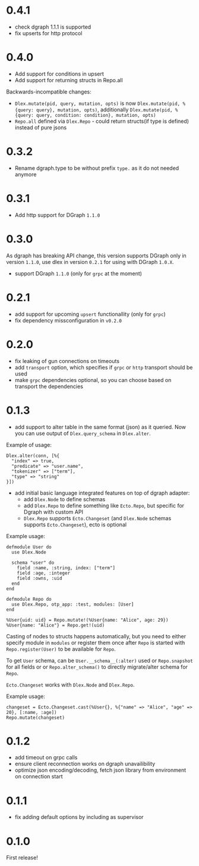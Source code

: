 # 0.4.1

* check dgraph 1.1.1 is supported
* fix upserts for http protocol

# 0.4.0

* Add support for conditions in upsert
* Add support for returning structs in Repo.all

Backwards-incompatible changes:

* `Dlex.mutate(pid, query, mutation, opts)` is now `Dlex.mutate(pid, %{query: query}, mutation, opts)`,
  additionally `Dlex.mutate(pid, %{query: query, condition: condition}, mutation, opts)`
* `Repo.all` defined via `Dlex.Repo` - could return structs(if type is defined) instead of pure jsons

# 0.3.2

* Rename dgraph.type to be without prefix `type.` as it do not needed anymore

# 0.3.1

* Add http support for DGraph `1.1.0`

# 0.3.0

As dgraph has breaking API change, this version supports DGraph only in version `1.1.0`, use
dlex in version `0.2.1` for using with DGraph `1.0.X`.

* support DGraph `1.1.0` (only for `grpc` at the moment)

# 0.2.1

* add support for upcoming `upsert` functionallity (only for `grpc`)
* fix dependency missconfiguration in `v0.2.0`

# 0.2.0

* fix leaking of gun connections on timeouts
* add `transport` option, which specifies if `grpc` or `http` transport should be used
* make `grpc` dependencies optional, so you can choose based on transport the dependencies

# 0.1.3

* add support to alter table in the same format (json) as it queried. Now you can use output of
  `Dlex.query_schema` in `Dlex.alter`.

Example of usage:

```
Dlex.alter(conn, [%{
  "index" => true,
  "predicate" => "user.name",
  "tokenizer" => ["term"],
  "type" => "string"
}])
```

* add initial basic language integrated features on top of dgraph adapter:
  * add `Dlex.Node` to define schemas
  * add `Dlex.Repo` to define something like `Ecto.Repo`, but specific for Dgraph with custom API
  * `Dlex.Repo` supports `Ecto.Changeset` (and `Dlex.Node` schemas supports `Ecto.Changeset`),
  ecto is optional

Example usage:

```
defmodule User do
  use Dlex.Node

  schema "user" do
    field :name, :string, index: ["term"]
    field :age, :integer
    field :owns, :uid
  end
end

defmodule Repo do
  use Dlex.Repo, otp_app: :test, modules: [User]
end

%User{uid: uid} = Repo.mutate!(%User{name: "Alice", age: 29})
%User{name: "Alice"} = Repo.get!(uid)
```

Casting of nodes to structs happens automatically, but you need to either specify module in
`modules` or register them once after `Repo` is started with `Repo.register(User)` to be
available for `Repo`.

To get `User` schema, can be `User.__schema__(:alter)` used or `Repo.snapshot` for all fields or
or `Repo.alter_schema()` to directly migrate/alter schema for `Repo`.

`Ecto.Changeset` works with `Dlex.Node` and `Dlex.Repo`.

Example usage:

```
changeset = Ecto.Changeset.cast(%User{}, %{"name" => "Alice", "age" => 20}, [:name, :age])
Repo.mutate(changeset)
```

# 0.1.2

* add timeout on grpc calls
* ensure client reconnection works on dgraph unavailibility
* optimize json encoding/decoding, fetch json library from environment on connection start

# 0.1.1

* fix adding default options by including as supervisor

# 0.1.0

First release!
